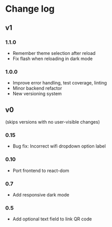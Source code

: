 # Change log

## v1

### 1.1.0

* Remember theme selection after reload
* Fix flash when reloading in dark mode

### 1.0.0

* Improve error handling, test coverage, linting
* Minor backend refactor
* New versioning system

## v0

(skips versions with no user-visible changes)

### 0.15

* Bug fix: Incorrect wifi dropdown option label

### 0.10

* Port frontend to react-dom

### 0.7

* Add responsive dark mode

### 0.5

* Add optional text field to link QR code
